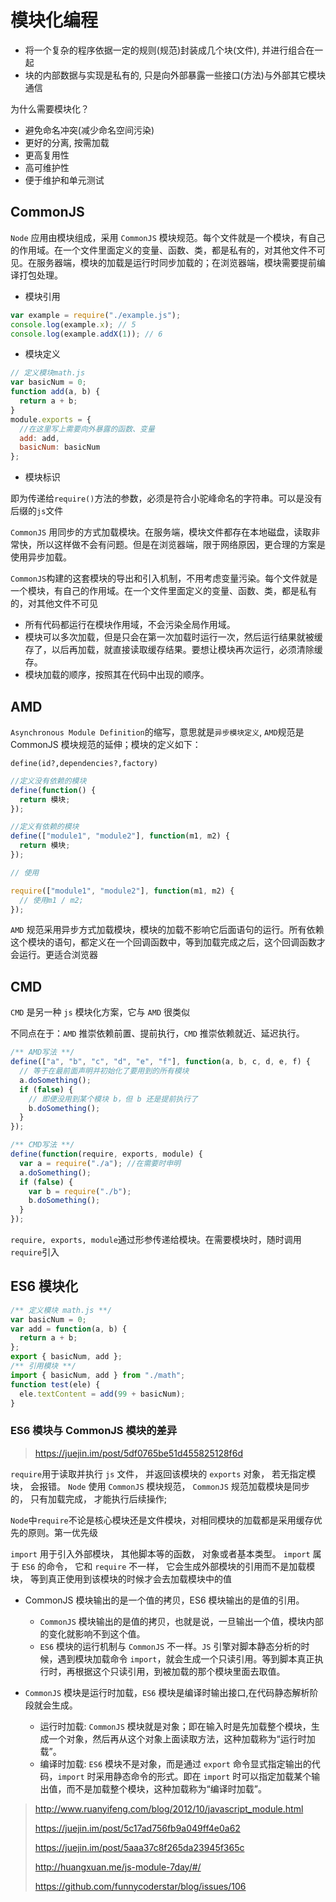 # 模块化编程

- 将一个复杂的程序依据一定的规则(规范)封装成几个块(文件), 并进行组合在一起
- 块的内部数据与实现是私有的, 只是向外部暴露一些接口(方法)与外部其它模块通信

为什么需要模块化？

- 避免命名冲突(减少命名空间污染)
- 更好的分离, 按需加载
- 更高复用性
- 高可维护性
- 便于维护和单元测试

## CommonJS

`Node` 应用由模块组成，采用 `CommonJS` 模块规范。每个文件就是一个模块，有自己的作用域。在一个文件里面定义的变量、函数、类，都是私有的，对其他文件不可见。在服务器端，模块的加载是运行时同步加载的；在浏览器端，模块需要提前编译打包处理。

- 模块引用

```js
var example = require("./example.js");
console.log(example.x); // 5
console.log(example.addX(1)); // 6
```

- 模块定义

```js
// 定义模块math.js
var basicNum = 0;
function add(a, b) {
  return a + b;
}
module.exports = {
  //在这里写上需要向外暴露的函数、变量
  add: add,
  basicNum: basicNum
};
```

- 模块标识

即为传递给`require()`方法的参数，必须是符合小驼峰命名的字符串。可以是没有后缀的`js`文件

`CommonJS` 用同步的方式加载模块。在服务端，模块文件都存在本地磁盘，读取非常快，所以这样做不会有问题。但是在浏览器端，限于网络原因，更合理的方案是使用异步加载。

`CommonJS`构建的这套模块的导出和引入机制，不用考虑变量污染。每个文件就是一个模块，有自己的作用域。在一个文件里面定义的变量、函数、类，都是私有的，对其他文件不可见

- 所有代码都运行在模块作用域，不会污染全局作用域。
- 模块可以多次加载，但是只会在第一次加载时运行一次，然后运行结果就被缓存了，以后再加载，就直接读取缓存结果。要想让模块再次运行，必须清除缓存。
- 模块加载的顺序，按照其在代码中出现的顺序。

## AMD

`Asynchronous Module Definition`的缩写，意思就是`异步模块定义`, `AMD`规范是 CommonJS 模块规范的延伸；模块的定义如下：

`define(id?,dependencies?,factory)`

```js
//定义没有依赖的模块
define(function() {
  return 模块;
});

//定义有依赖的模块
define(["module1", "module2"], function(m1, m2) {
  return 模块;
});

// 使用

require(["module1", "module2"], function(m1, m2) {
  // 使用m1 / m2;
});
```

`AMD` 规范采用异步方式加载模块，模块的加载不影响它后面语句的运行。所有依赖这个模块的语句，都定义在一个回调函数中，等到加载完成之后，这个回调函数才会运行。更适合浏览器

## CMD

`CMD` 是另一种 `js` 模块化方案，它与 `AMD` 很类似

不同点在于：`AMD` 推崇依赖前置、提前执行，`CMD` 推崇依赖就近、延迟执行。

```js
/** AMD写法 **/
define(["a", "b", "c", "d", "e", "f"], function(a, b, c, d, e, f) {
  // 等于在最前面声明并初始化了要用到的所有模块
  a.doSomething();
  if (false) {
    // 即便没用到某个模块 b，但 b 还是提前执行了
    b.doSomething();
  }
});

/** CMD写法 **/
define(function(require, exports, module) {
  var a = require("./a"); //在需要时申明
  a.doSomething();
  if (false) {
    var b = require("./b");
    b.doSomething();
  }
});
```

`require, exports, module`通过形参传递给模块。在需要模块时，随时调用`require`引入

## ES6 模块化

```js
/** 定义模块 math.js **/
var basicNum = 0;
var add = function(a, b) {
  return a + b;
};
export { basicNum, add };
/** 引用模块 **/
import { basicNum, add } from "./math";
function test(ele) {
  ele.textContent = add(99 + basicNum);
}
```

### ES6 模块与 CommonJS 模块的差异

> <https://juejin.im/post/5df0765be51d455825128f6d>

`require`用于读取并执行 `js` 文件， 并返回该模块的 `exports` 对象， 若无指定模块， 会报错。 `Node` 使用 `CommonJS` 模块规范， `CommonJS` 规范加载模块是同步的， 只有加载完成， 才能执行后续操作;

`Node`中`require`不论是核心模块还是文件模块，对相同模块的加载都是采用缓存优先的原则。第一优先级

`import` 用于引入外部模块， 其他脚本等的函数， 对象或者基本类型。 `import` 属于 `ES6` 的命令， 它和 `require` 不一样， 它会生成外部模块的引用而不是加载模块， 等到真正使用到该模块的时候才会去加载模块中的值

- CommonJS 模块输出的是一个值的拷贝，ES6 模块输出的是值的引用。

  - `CommonJS` 模块输出的是值的拷贝，也就是说，一旦输出一个值，模块内部的变化就影响不到这个值。
  - `ES6` 模块的运行机制与 `CommonJS` 不一样。`JS` 引擎对脚本静态分析的时候，遇到模块加载命令 `import`，就会生成一个只读引用。等到脚本真正执行时，再根据这个只读引用，到被加载的那个模块里面去取值。

- `CommonJS` 模块是运行时加载，`ES6` 模块是编译时输出接口,在代码静态解析阶段就会生成。
  - 运行时加载: `CommonJS` 模块就是对象；即在输入时是先加载整个模块，生成一个对象，然后再从这个对象上面读取方法，这种加载称为“运行时加载”。
  - 编译时加载: `ES6` 模块不是对象，而是通过 `export` 命令显式指定输出的代码，`import` 时采用静态命令的形式。即在 `import` 时可以指定加载某个输出值，而不是加载整个模块，这种加载称为“编译时加载”。

> <http://www.ruanyifeng.com/blog/2012/10/javascript_module.html>
>
> <https://juejin.im/post/5c17ad756fb9a049ff4e0a62>
>
> <https://juejin.im/post/5aaa37c8f265da23945f365c>
>
> <http://huangxuan.me/js-module-7day/#/>
>
> <https://github.com/funnycoderstar/blog/issues/106>
